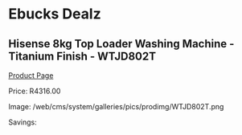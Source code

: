 
# Ebucks Dealz
## Hisense 8kg Top Loader Washing Machine - Titanium Finish - WTJD802T
[Product Page](https://www.ebucks.com/web/shop/productSelected.do?prodId=1211464958&catId=704981826)

Price: R4316.00

Image: /web/cms/system/galleries/pics/prodimg/WTJD802T.png

Savings: 


	